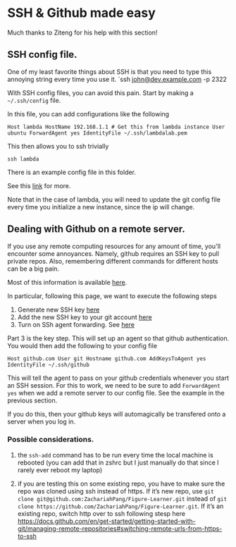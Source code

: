# SSH & Github made easy

Much thanks to Ziteng for his help with this section! 


## SSH config file. 
One of my least favorite things about SSH is that you need to type this annoying string 
every time you use it. 
`ssh john@dev.example.com -p 2322

With SSH config files, you can avoid this pain. 
Start by making a `~/.ssh/config` file. 

In this file, you can add configurations like the following 

`Host lambda
    HostName 192.168.1.1 # Get this from lambda instance
    User ubuntu
    ForwardAgent yes
    IdentityFile ~/.ssh/lambdalab.pem`

This then allows you to ssh trivially 

`ssh lambda`

There is an example config file in this folder. 

See this [link](https://linuxize.com/post/using-the-ssh-config-file/) for more.

Note that in the case of lambda, you will need to update the git config file 
every time you initialize a new instance, since the ip will change. 




## Dealing with Github on a remote server. 


If you use any remote computing resources for any amount of time, you'll encounter some annoyances. 
Namely, github requires an SSH key to pull private repos. Also, remembering different commands 
for different hosts can be a big pain. 

Most of this information is available [here](https://docs.github.com/en/authentication/connecting-to-github-with-ssh/about-ssh).

In particular, following this page, we want to execute the following steps


1. Generate new SSH key [here](https://docs.github.com/en/authentication/connecting-to-github-with-ssh/generating-a-new-ssh-key-and-adding-it-to-the-ssh-agent)
2. Add the new SSH key to your git account [here](https://docs.github.com/en/authentication/connecting-to-github-with-ssh/adding-a-new-ssh-key-to-your-github-account)
3. Turn on SSh agent forwarding. See [here](https://docs.github.com/en/authentication/connecting-to-github-with-ssh/using-ssh-agent-forwarding)

Part 3 is the key step. This will set up an agent so that github authentication. 
You would then add the following to your config file 

`Host github.com
    User git
    Hostname github.com
    AddKeysToAgent yes
    IdentityFile ~/.ssh/github`

This will tell the agent to pass on your github credentials whenever you 
start an SSH session. For this to work, we need to be sure to add
`ForwardAgent yes` when we add a remote server to our config file. 
See the example in the previous section. 

If you do this, then your github keys will automagically be transfered 
onto a server when you log in. 

### Possible considerations. 

1. the `ssh-add` command has to be run every time the local machine is rebooted
(you can add that in zshrc but I just manually do that since I rarely ever reboot my laptop)

2. if you are testing this on some existing repo, you have to make sure the repo was cloned using ssh instead of https. 
If it’s new repo, use `git clone git@github.com:ZachariahPang/Figure-Learner.git` 
instead of `git clone https://github.com/ZachariahPang/Figure-Learner.git`. If it’s an existing repo, 
switch http over to ssh following stesp here https://docs.github.com/en/get-started/getting-started-with-git/managing-remote-repositories#switching-remote-urls-from-https-to-ssh